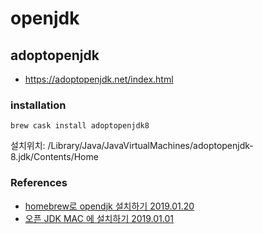 # openjdk

## adoptopenjdk
* https://adoptopenjdk.net/index.html

### installation
```
brew cask install adoptopenjdk8
```

설치위치: /Library/Java/JavaVirtualMachines/adoptopenjdk-8.jdk/Contents/Home

### References
* [homebrew로 opendjk 설치하기 2019.01.20](https://findstar.pe.kr/2019/01/20/install-openjdk-by-homebrew/)
* [오픈 JDK MAC 에 설치하기 2019.01.01](http://sthwin.blog.me/221431479348)